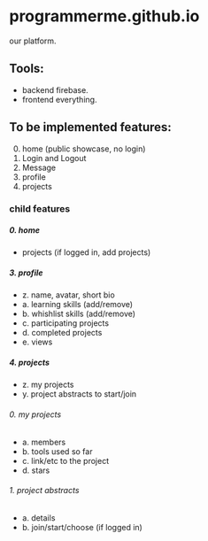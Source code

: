 # programmerme.github.io
our platform.

## Tools:

 - backend firebase.
 - frontend everything.

## To be implemented features:

0. home (public showcase, no login)
1. Login and Logout 
2. Message
3. profile
4. projects

### child features
##### 0. home
 - projects (if logged in, add projects)

##### 3. profile

 - z. name, avatar, short bio
 - a. learning skills (add/remove)
 - b. whishlist skills (add/remove)
 - c. participating projects
 - d. completed projects
 - e. views

##### 4. projects
 - z. my projects
 - y. project abstracts to start/join

###### 0. my projects
 - a. members
 - b. tools used so far
 - c. link/etc to the project
 - d. stars

###### 1. project abstracts
 - a. details
 - b. join/start/choose (if logged in)


